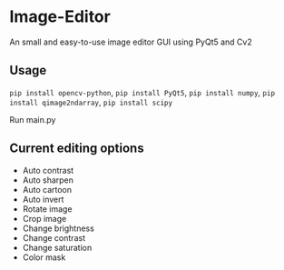 # Image-Editor
An small and easy-to-use image editor GUI using PyQt5 and Cv2

## Usage
`pip install opencv-python`, `pip install PyQt5`, `pip install numpy`, `pip install qimage2ndarray`, `pip install scipy`

Run main.py

## Current editing options
- Auto contrast
- Auto sharpen
- Auto cartoon
- Auto invert
- Rotate image
- Crop image
- Change brightness
- Change contrast
- Change saturation
- Color mask
